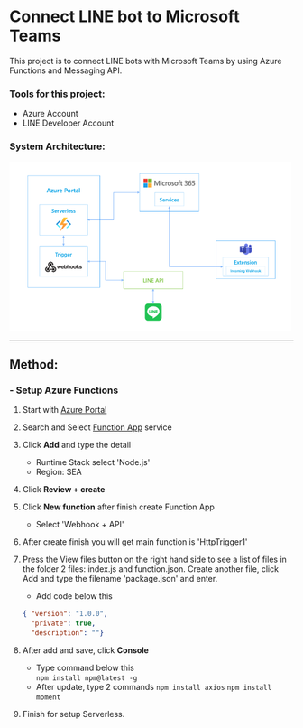# Connect LINE bot to Microsoft Teams 
This project is to connect LINE bots with Microsoft Teams by using Azure Functions and Messaging API.

### Tools for this project:
- Azure Account
- LINE Developer Account

### System Architecture:
<img src="pic/sys arch.png" width="500" height="300">

---
## Method:
  ### - Setup Azure Functions 
1. Start with [Azure Portal](https://portal.azure.com) 
2. Search and Select [Function App](https://portal.azure.com/#blade/HubsExtension/BrowseResource/resourceType/Microsoft.Web%2Fsites/kind/functionapp) service
3. Click **Add** and type the detail


    - Runtime Stack select 'Node.js'
    - Region: SEA 

4. Click **Review + create**
5. Click **New function** after finish create Function App 

    - Select 'Webhook + API' 

6. After create finish you will get main function is 'HttpTrigger1'
7. Press the View files button on the right hand side to see a list of files in the folder 2 files: index.js and function.json. Create another file, click Add and type the filename 'package.json' and enter.

    - Add code below this
    ```json
    { "version": "1.0.0",
      "private": true,
      "description": ""}
    ```
8. After add and save, click **Console**
    
    - Type command below this  
    ```npm install npm@latest -g ```
    - After update, type 2 commands
      ```npm install axios```
      ```npm install moment```
9. Finish for setup Serverless.
